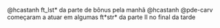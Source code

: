 @hcastanh ft_lst* da parte de bônus pela manhã
@hcastanh @pde-carv começaram a atuar em algumas ft\*str\* da parte II no final da tarde

